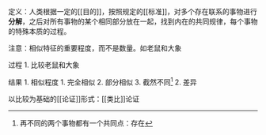 定义：人类根据一定的[[目的]]，按照规定的[[标准]]，对多个存在联系的事物进行**分解**，之后对所有事物的某个相同部分放在一起，找到内在的共同规律，每个事物的特殊本质的过程。

注意：相似特征的重要程度，而不是数量。如老鼠和大象

过程
	1. 比较老鼠和大象

结果
	1. 相似程度
		1. 完全相似
		2. 部分相似
		3. 截然不同[^1]
	2. 差异

以比较为基础的[[论证]]形式：[[类比]]论证

[^1]: 再不同的两个事物都有一个共同点：存在